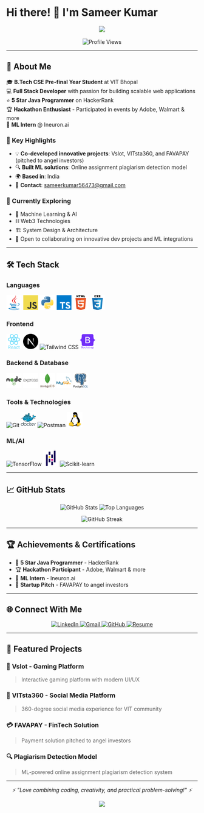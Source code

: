# Hi there! 👋 I'm Sameer Kumar   

<p align="center">
  <a href="https://github.com/DenverCoder1/readme-typing-svg">
    <img src="https://readme-typing-svg.herokuapp.com?font=Time+New+Roman&color=cyan&size=25&center=true&vCenter=true&width=600&height=100&lines=Web+Developer;5⭐+Java+Programmer+@HackerRank;Hackathon+Enthusiast;Project-Oriented+Coder+%7C+Team+Player">
  </a>
</p>

<p align="center">
  <img src="https://komarev.com/ghpvc/?username=SameerKumar24042004&label=Profile%20views&color=0e75b6&style=flat" alt="Profile Views" />
 
</p>

---

## 🚀 About Me

🎓 **B.Tech CSE Pre-final Year Student** at VIT Bhopal  
💻 **Full Stack Developer** with passion for building scalable web applications  
⭐ **5 Star Java Programmer** on HackerRank  
🏆 **Hackathon Enthusiast** - Participated in events by Adobe, Walmart & more  
🧠 **ML Intern** @ Ineuron.ai  

### 🌟 Key Highlights
- 💡 **Co-developed innovative projects**: Vslot, VITsta360, and FAVAPAY (pitched to angel investors)
- 🔍 **Built ML solutions**: Online assignment plagiarism detection model
- 🌍 **Based in**: India
- 📧 **Contact**: [sameerkumar56473@gmail.com](mailto:sameerkumar56473@gmail.com)

### 🎯 Currently Exploring
- 🤖 Machine Learning & AI
- ⛓️ Web3 Technologies
- 🏗️ System Design & Architecture
- 🔧 Open to collaborating on innovative dev projects and ML integrations

---

## 🛠️ Tech Stack

### **Languages**
<p align="left">
  <img src="https://raw.githubusercontent.com/devicons/devicon/master/icons/java/java-original.svg" alt="Java" width="40" height="40"/>
  <img src="https://raw.githubusercontent.com/devicons/devicon/master/icons/javascript/javascript-original.svg" alt="JavaScript" width="40" height="40"/>
  <img src="https://raw.githubusercontent.com/devicons/devicon/master/icons/python/python-original.svg" alt="Python" width="40" height="40"/>
  <img src="https://raw.githubusercontent.com/devicons/devicon/master/icons/typescript/typescript-original.svg" alt="TypeScript" width="40" height="40"/>
  <img src="https://raw.githubusercontent.com/devicons/devicon/master/icons/html5/html5-original-wordmark.svg" alt="HTML5" width="40" height="40"/>
  <img src="https://raw.githubusercontent.com/devicons/devicon/master/icons/css3/css3-original-wordmark.svg" alt="CSS3" width="40" height="40"/>
</p>

### **Frontend**
<p align="left">
  <img src="https://raw.githubusercontent.com/devicons/devicon/master/icons/react/react-original-wordmark.svg" alt="React" width="40" height="40"/>
  <img src="https://raw.githubusercontent.com/devicons/devicon/master/icons/nextjs/nextjs-original.svg" alt="Next.js" width="40" height="40"/>
  <img src="https://www.vectorlogo.zone/logos/tailwindcss/tailwindcss-icon.svg" alt="Tailwind CSS" width="40" height="40"/>
  <img src="https://raw.githubusercontent.com/devicons/devicon/master/icons/bootstrap/bootstrap-plain-wordmark.svg" alt="Bootstrap" width="40" height="40"/>
</p>

### **Backend & Database**
<p align="left">
  <img src="https://raw.githubusercontent.com/devicons/devicon/master/icons/nodejs/nodejs-original-wordmark.svg" alt="Node.js" width="40" height="40"/>
  <img src="https://raw.githubusercontent.com/devicons/devicon/master/icons/express/express-original-wordmark.svg" alt="Express.js" width="40" height="40"/>
  <img src="https://raw.githubusercontent.com/devicons/devicon/master/icons/mongodb/mongodb-original-wordmark.svg" alt="MongoDB" width="40" height="40"/>
  <img src="https://raw.githubusercontent.com/devicons/devicon/master/icons/mysql/mysql-original-wordmark.svg" alt="MySQL" width="40" height="40"/>
  <img src="https://raw.githubusercontent.com/devicons/devicon/master/icons/postgresql/postgresql-original-wordmark.svg" alt="PostgreSQL" width="40" height="40"/>
</p>

### **Tools & Technologies**
<p align="left">
  <img src="https://www.vectorlogo.zone/logos/git-scm/git-scm-icon.svg" alt="Git" width="40" height="40"/>
  <img src="https://raw.githubusercontent.com/devicons/devicon/master/icons/docker/docker-original-wordmark.svg" alt="Docker" width="40" height="40"/>
  <img src="https://www.vectorlogo.zone/logos/getpostman/getpostman-icon.svg" alt="Postman" width="40" height="40"/>
  <img src="https://raw.githubusercontent.com/devicons/devicon/master/icons/linux/linux-original.svg" alt="Linux" width="40" height="40"/>
</p>

### **ML/AI**
<p align="left">
  <img src="https://www.vectorlogo.zone/logos/tensorflow/tensorflow-icon.svg" alt="TensorFlow" width="40" height="40"/>
  <img src="https://raw.githubusercontent.com/devicons/devicon/2ae2a900d2f041da66e950e4d48052658d850630/icons/pandas/pandas-original.svg" alt="Pandas" width="40" height="40"/>
  <img src="https://upload.wikimedia.org/wikipedia/commons/0/05/Scikit_learn_logo_small.svg" alt="Scikit-learn" width="40" height="40"/>
</p>

---

## 📈 GitHub Stats

<p align="center">
  <img src="https://github-readme-stats.vercel.app/api?username=SameerKumar24042004&show_icons=true&theme=radical&hide_border=true&count_private=true" alt="GitHub Stats" height="180"/>
  <img src="https://github-readme-stats.vercel.app/api/top-langs/?username=SameerKumar24042004&layout=compact&theme=radical&hide_border=true" alt="Top Languages" height="180"/>
</p>

<p align="center">
  <img src="https://github-readme-streak-stats.herokuapp.com/?user=SameerKumar24042004&stroke=ffffff&background=1c1917&ring=00ffff&fire=00ffff&currStreakNum=ffffff&currStreakLabel=00ffff&sideNums=ffffff&sideLabels=ffffff&dates=ffffff&hide_border=true" alt="GitHub Streak"/>
</p>



---

## 🏆 Achievements & Certifications



- 🌟 **5 Star Java Programmer** - HackerRank
- 🏆 **Hackathon Participant** - Adobe, Walmart & more
- 💼 **ML Intern** - Ineuron.ai
- 🚀 **Startup Pitch** - FAVAPAY to angel investors

---

## 🌐 Connect With Me

<p align="center">
  <a href="https://www.linkedin.com/in/sameer-kumar-095749249/" target="_blank">
    <img src="https://img.shields.io/badge/LinkedIn-0077B5?style=for-the-badge&logo=linkedin&logoColor=white" alt="LinkedIn"/>
  </a>
  <a href="mailto:sameerkumar56473@gmail.com" target="_blank">
    <img src="https://img.shields.io/badge/Gmail-D14836?style=for-the-badge&logo=gmail&logoColor=white" alt="Gmail"/>
  </a>
  <a href="https://github.com/SameerKumar24042004" target="_blank">
    <img src="https://img.shields.io/badge/GitHub-100000?style=for-the-badge&logo=github&logoColor=white" alt="GitHub"/>
  </a>
  <a href="https://drive.google.com/file/d/1Ec24eyv_5TfkR78Zgd5-y3eNf3nJD5xC/view?usp=sharing" target="_blank">
  <img src="https://img.shields.io/badge/Resume-FF5722?style=for-the-badge&logo=adobeacrobatreader&logoColor=white" alt="Resume"/>
</a>
</p>

---

## 💼 Featured Projects

### 🎰 **Vslot** - Gaming Platform
> Interactive gaming platform with modern UI/UX

### 📸 **VITsta360** - Social Media Platform  
> 360-degree social media experience for VIT community

### 💳 **FAVAPAY** - FinTech Solution
> Payment solution pitched to angel investors

### 🔍 **Plagiarism Detection Model**
> ML-powered online assignment plagiarism detection system

---

<p align="center">
  <i>⚡ "Love combining coding, creativity, and practical problem-solving!" ⚡</i>
</p>

<p align="center">
  <img src="https://capsule-render.vercel.app/api?type=waving&color=gradient&height=100&section=footer"/>
</p>

